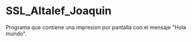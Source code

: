 # SSL_Altalef_Joaquin
Programa que contiene una impresion por pantalla con el mensaje "Hola mundo".
